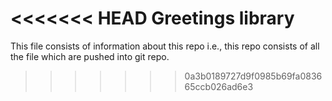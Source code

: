 <<<<<<< HEAD
Greetings library
=======
This file consists of information about this repo i.e., this repo consists of all the file which are pushed into git repo.
>>>>>>> 0a3b0189727d9f0985b69fa083665ccb026ad6e3
